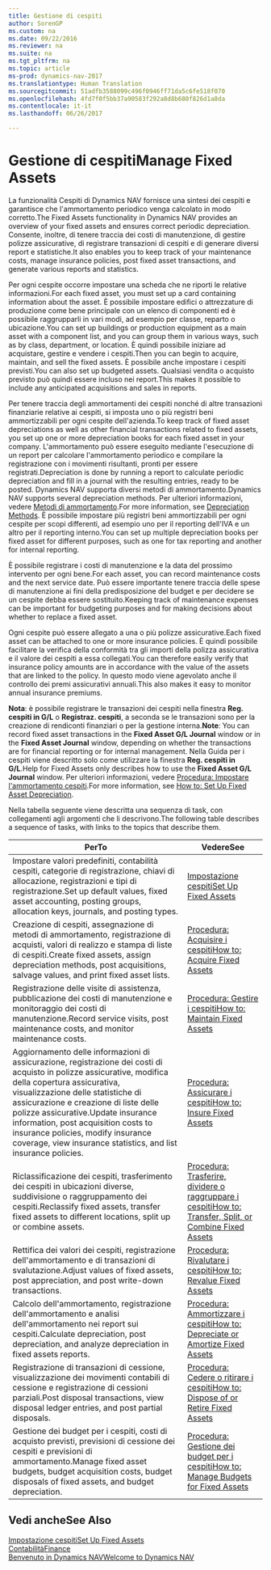```yaml
---
title: Gestione di cespiti
author: SorenGP
ms.custom: na
ms.date: 09/22/2016
ms.reviewer: na
ms.suite: na
ms.tgt_pltfrm: na
ms.topic: article
ms-prod: dynamics-nav-2017
ms.translationtype: Human Translation
ms.sourcegitcommit: 51adfb3588099c496f0946ff71da5c6fe518f070
ms.openlocfilehash: 4fd7f0f5bb37a90583f292a8d8b680f826d1a8da
ms.contentlocale: it-it
ms.lasthandoff: 06/26/2017

---
```


# <a name="manage-fixed-assets"></a><span data-ttu-id="9ab4c-102">Gestione di cespiti</span><span class="sxs-lookup"><span data-stu-id="9ab4c-102">Manage Fixed Assets</span></span>
<span data-ttu-id="9ab4c-103">La funzionalità Cespiti di Dynamics NAV fornisce una sintesi dei cespiti e garantisce che l'ammortamento periodico venga calcolato in modo corretto.</span><span class="sxs-lookup"><span data-stu-id="9ab4c-103">The Fixed Assets functionality in Dynamics NAV provides an overview of your fixed assets and ensures correct periodic depreciation.</span></span> <span data-ttu-id="9ab4c-104">Consente, inoltre, di tenere traccia dei costi di manutenzione, di gestire polizze assicurative, di registrare transazioni di cespiti e di generare diversi report e statistiche.</span><span class="sxs-lookup"><span data-stu-id="9ab4c-104">It also enables you to keep track of your maintenance costs, manage insurance policies, post fixed asset transactions, and generate various reports and statistics.</span></span>

<span data-ttu-id="9ab4c-105">Per ogni cespite occorre impostare una scheda che ne riporti le relative informazioni.</span><span class="sxs-lookup"><span data-stu-id="9ab4c-105">For each fixed asset, you must set up a card containing information about the asset.</span></span> <span data-ttu-id="9ab4c-106">È possibile impostare edifici o attrezzature di produzione come bene principale con un elenco di componenti ed è possibile raggrupparli in vari modi, ad esempio per classe, reparto o ubicazione.</span><span class="sxs-lookup"><span data-stu-id="9ab4c-106">You can set up buildings or production equipment as a main asset with a component list, and you can group them in various ways, such as by class, department, or location.</span></span> <span data-ttu-id="9ab4c-107">È quindi possibile iniziare ad acquistare, gestire e vendere i cespiti.</span><span class="sxs-lookup"><span data-stu-id="9ab4c-107">Then you can begin to acquire, maintain, and sell the fixed assets.</span></span> <span data-ttu-id="9ab4c-108">È possibile anche impostare i cespiti previsti.</span><span class="sxs-lookup"><span data-stu-id="9ab4c-108">You can also set up budgeted assets.</span></span> <span data-ttu-id="9ab4c-109">Qualsiasi vendita o acquisto previsto può quindi essere incluso nei report.</span><span class="sxs-lookup"><span data-stu-id="9ab4c-109">This makes it possible to include any anticipated acquisitions and sales in reports.</span></span>

<span data-ttu-id="9ab4c-110">Per tenere traccia degli ammortamenti dei cespiti nonché di altre transazioni finanziarie relative ai cespiti, si imposta uno o più registri beni ammortizzabili per ogni cespite dell'azienda.</span><span class="sxs-lookup"><span data-stu-id="9ab4c-110">To keep track of fixed asset depreciations as well as other financial transactions related to fixed assets, you set up one or more depreciation books for each fixed asset in your company.</span></span> <span data-ttu-id="9ab4c-111">L'ammortamento può essere eseguito mediante l'esecuzione di un report per calcolare l'ammortamento periodico e compilare la registrazione con i movimenti risultanti, pronti per essere registrati.</span><span class="sxs-lookup"><span data-stu-id="9ab4c-111">Depreciation is done by running a report to calculate periodic depreciation and fill in a journal with the resulting entries, ready to be posted.</span></span> <span data-ttu-id="9ab4c-112">Dynamics NAV supporta diversi metodi di ammortamento.</span><span class="sxs-lookup"><span data-stu-id="9ab4c-112">Dynamics NAV supports several depreciation methods.</span></span> <span data-ttu-id="9ab4c-113">Per ulteriori informazioni, vedere [Metodi di ammortamento](fa-depreciation-methods.md).</span><span class="sxs-lookup"><span data-stu-id="9ab4c-113">For more information, see [Depreciation Methods](fa-depreciation-methods.md).</span></span> <span data-ttu-id="9ab4c-114">È possibile impostare più registri beni ammortizzabili per ogni cespite per scopi differenti, ad esempio uno per il reporting dell'IVA e un altro per il reporting interno.</span><span class="sxs-lookup"><span data-stu-id="9ab4c-114">You can set up multiple depreciation books per fixed asset for different purposes, such as one for tax reporting and another for internal reporting.</span></span>

<span data-ttu-id="9ab4c-115">È possibile registrare i costi di manutenzione e la data del prossimo intervento per ogni bene.</span><span class="sxs-lookup"><span data-stu-id="9ab4c-115">For each asset, you can record maintenance costs and the next service date.</span></span> <span data-ttu-id="9ab4c-116">Può essere importante tenere traccia delle spese di manutenzione ai fini della predisposizione del budget e per decidere se un cespite debba essere sostituito.</span><span class="sxs-lookup"><span data-stu-id="9ab4c-116">Keeping track of maintenance expenses can be important for budgeting purposes and for making decisions about whether to replace a fixed asset.</span></span>

<span data-ttu-id="9ab4c-117">Ogni cespite può essere allegato a una o più polizze assicurative.</span><span class="sxs-lookup"><span data-stu-id="9ab4c-117">Each fixed asset can be attached to one or more insurance policies.</span></span> <span data-ttu-id="9ab4c-118">È quindi possibile facilitare la verifica della conformità tra gli importi della polizza assicurativa e il valore dei cespiti a essa collegati.</span><span class="sxs-lookup"><span data-stu-id="9ab4c-118">You can therefore easily verify that insurance policy amounts are in accordance with the value of the assets that are linked to the policy.</span></span> <span data-ttu-id="9ab4c-119">In questo modo viene agevolato anche il controllo dei premi assicurativi annuali.</span><span class="sxs-lookup"><span data-stu-id="9ab4c-119">This also makes it easy to monitor annual insurance premiums.</span></span>

<span data-ttu-id="9ab4c-120">**Nota**: è possibile registrare le transazioni dei cespiti nella finestra **Reg. cespiti in G/L** o **Registraz. cespiti**, a seconda se le transazioni sono per la creazione di rendiconti finanziari o per la gestione interna.</span><span class="sxs-lookup"><span data-stu-id="9ab4c-120">**Note**: You can record fixed asset transactions in the **Fixed Asset G/L Journal** window or in the **Fixed Asset Journal** window, depending on whether the transactions are for financial reporting or for internal management.</span></span> <span data-ttu-id="9ab4c-121">Nella Guida per i cespiti viene descritto solo come utilizzare la finestra **Reg. cespiti in G/L**.</span><span class="sxs-lookup"><span data-stu-id="9ab4c-121">Help for Fixed Assets only describes how to use the **Fixed Asset G/L Journal** window.</span></span> <span data-ttu-id="9ab4c-122">Per ulteriori informazioni, vedere [Procedura: Impostare l'ammortamento cespiti](fa-how-setup-depreciation.md).</span><span class="sxs-lookup"><span data-stu-id="9ab4c-122">For more information, see [How to: Set Up Fixed Asset Depreciation](fa-how-setup-depreciation.md).</span></span>

<span data-ttu-id="9ab4c-123">Nella tabella seguente viene descritta una sequenza di task, con collegamenti agli argomenti che li descrivono.</span><span class="sxs-lookup"><span data-stu-id="9ab4c-123">The following table describes a sequence of tasks, with links to the topics that describe them.</span></span>

| <span data-ttu-id="9ab4c-124">Per</span><span class="sxs-lookup"><span data-stu-id="9ab4c-124">To</span></span> | <span data-ttu-id="9ab4c-125">Vedere</span><span class="sxs-lookup"><span data-stu-id="9ab4c-125">See</span></span> |
|----|-----|
|<span data-ttu-id="9ab4c-126">Impostare valori predefiniti, contabilità cespiti, categorie di registrazione, chiavi di allocazione, registrazioni e tipi di registrazione.</span><span class="sxs-lookup"><span data-stu-id="9ab4c-126">Set up default values, fixed asset accounting, posting groups, allocation keys, journals, and posting types.</span></span>|[<span data-ttu-id="9ab4c-127">Impostazione cespiti</span><span class="sxs-lookup"><span data-stu-id="9ab4c-127">Set Up Fixed Assets</span></span>](fa-setup.md)|
|<span data-ttu-id="9ab4c-128">Creazione di cespiti, assegnazione di metodi di ammortamento, registrazione di acquisti, valori di realizzo e stampa di liste di cespiti.</span><span class="sxs-lookup"><span data-stu-id="9ab4c-128">Create fixed assets, assign depreciation methods, post acquisitions, salvage values, and print fixed asset lists.</span></span>|[<span data-ttu-id="9ab4c-129">Procedura: Acquisire i cespiti</span><span class="sxs-lookup"><span data-stu-id="9ab4c-129">How to: Acquire Fixed Assets</span></span>](fa-how-acquire.md)|
|<span data-ttu-id="9ab4c-130">Registrazione delle visite di assistenza, pubblicazione dei costi di manutenzione e monitoraggio dei costi di manutenzione.</span><span class="sxs-lookup"><span data-stu-id="9ab4c-130">Record service visits, post maintenance costs, and monitor maintenance costs.</span></span>|[<span data-ttu-id="9ab4c-131">Procedura: Gestire i cespiti</span><span class="sxs-lookup"><span data-stu-id="9ab4c-131">How to: Maintain Fixed Assets</span></span>](fa-how-maintain.md)|
|<span data-ttu-id="9ab4c-132">Aggiornamento delle informazioni di assicurazione, registrazione dei costi di acquisto in polizze assicurative, modifica della copertura assicurativa, visualizzazione delle statistiche di assicurazione e creazione di liste delle polizze assicurative.</span><span class="sxs-lookup"><span data-stu-id="9ab4c-132">Update insurance information, post acquisition costs to insurance policies, modify insurance coverage, view insurance statistics, and list insurance policies.</span></span>|[<span data-ttu-id="9ab4c-133">Procedura: Assicurare i cespiti</span><span class="sxs-lookup"><span data-stu-id="9ab4c-133">How to: Insure Fixed Assets</span></span>](fa-how-insure.md)|
|<span data-ttu-id="9ab4c-134">Riclassificazione dei cespiti, trasferimento dei cespiti in ubicazioni diverse, suddivisione o raggruppamento dei cespiti.</span><span class="sxs-lookup"><span data-stu-id="9ab4c-134">Reclassify fixed assets, transfer fixed assets to different locations, split up or combine assets.</span></span>|[<span data-ttu-id="9ab4c-135">Procedura: Trasferire, dividere o raggruppare i cespiti</span><span class="sxs-lookup"><span data-stu-id="9ab4c-135">How to: Transfer, Split, or Combine Fixed Assets</span></span>](fa-how-trans-split-combine.md)|
|<span data-ttu-id="9ab4c-136">Rettifica dei valori dei cespiti, registrazione dell'ammortamento e di transazioni di svalutazione.</span><span class="sxs-lookup"><span data-stu-id="9ab4c-136">Adjust values of fixed assets, post appreciation, and post write-down transactions.</span></span>|[<span data-ttu-id="9ab4c-137">Procedura: Rivalutare i cespiti</span><span class="sxs-lookup"><span data-stu-id="9ab4c-137">How to: Revalue Fixed Assets</span></span>](fa-how-revalue.md)|
|<span data-ttu-id="9ab4c-138">Calcolo dell'ammortamento, registrazione dell'ammortamento e analisi dell'ammortamento nei report sui cespiti.</span><span class="sxs-lookup"><span data-stu-id="9ab4c-138">Calculate depreciation, post depreciation, and  analyze depreciation in fixed assets reports.</span></span>|[<span data-ttu-id="9ab4c-139">Procedura: Ammortizzare i cespiti</span><span class="sxs-lookup"><span data-stu-id="9ab4c-139">How to: Depreciate or Amortize Fixed Assets</span></span>](fa-how-depreciate-amortize.md)|
|<span data-ttu-id="9ab4c-140">Registrazione di transazioni di cessione, visualizzazione dei movimenti contabili di cessione e registrazione di cessioni parziali.</span><span class="sxs-lookup"><span data-stu-id="9ab4c-140">Post disposal transactions, view disposal ledger entries, and post partial disposals.</span></span>|[<span data-ttu-id="9ab4c-141">Procedura: Cedere o ritirare i cespiti</span><span class="sxs-lookup"><span data-stu-id="9ab4c-141">How to: Dispose of or Retire Fixed Assets</span></span>](fa-how-dispose-retire.md)||
|<span data-ttu-id="9ab4c-142">Gestione dei budget per i cespiti, costi di acquisto previsti, previsioni di cessione dei cespiti e previsioni di ammortamento.</span><span class="sxs-lookup"><span data-stu-id="9ab4c-142">Manage fixed asset budgets, budget acquisition costs, budget disposals of fixed assets, and budget depreciation.</span></span>|[<span data-ttu-id="9ab4c-143">Procedura: Gestione dei budget per i cespiti</span><span class="sxs-lookup"><span data-stu-id="9ab4c-143">How to: Manage Budgets for Fixed Assets</span></span>](fa-how-manage-budgets.md)|

## <a name="see-also"></a><span data-ttu-id="9ab4c-144">Vedi anche</span><span class="sxs-lookup"><span data-stu-id="9ab4c-144">See Also</span></span>
[<span data-ttu-id="9ab4c-145">Impostazione cespiti</span><span class="sxs-lookup"><span data-stu-id="9ab4c-145">Set Up Fixed Assets</span></span>](fa-setup.md)  
[<span data-ttu-id="9ab4c-146">Contabilità</span><span class="sxs-lookup"><span data-stu-id="9ab4c-146">Finance</span></span>](finance-setup.md)  
[<span data-ttu-id="9ab4c-147">Benvenuto in Dynamics NAV</span><span class="sxs-lookup"><span data-stu-id="9ab4c-147">Welcome to Dynamics NAV</span></span>](across-get-started.md)

